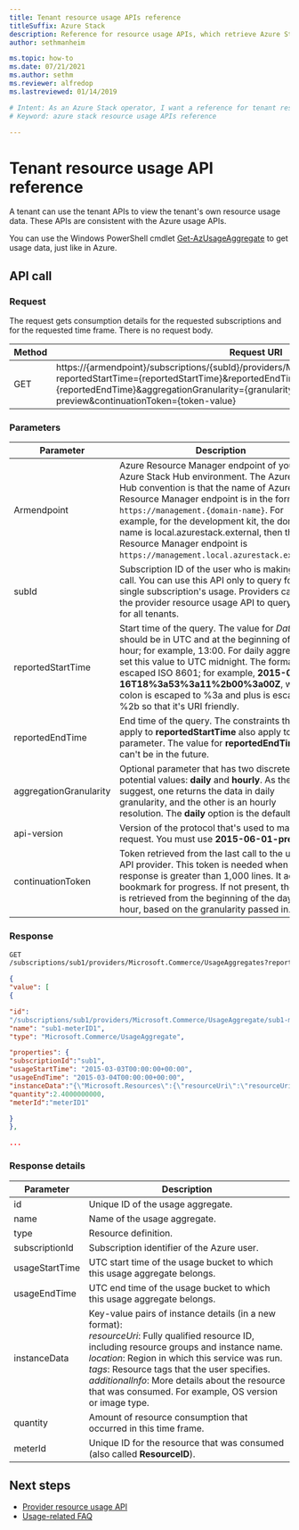 ```yaml
---
title: Tenant resource usage APIs reference
titleSuffix: Azure Stack
description: Reference for resource usage APIs, which retrieve Azure Stack Hub usage information.
author: sethmanheim

ms.topic: how-to
ms.date: 07/21/2021
ms.author: sethm
ms.reviewer: alfredop
ms.lastreviewed: 01/14/2019

# Intent: As an Azure Stack operator, I want a reference for tenant resource usage APIs.
# Keyword: azure stack resource usage APIs reference

---
```


# Tenant resource usage API reference

A tenant can use the tenant APIs to view the tenant's own resource usage data. These APIs are consistent with the Azure usage APIs.

You can use the Windows PowerShell cmdlet [Get-AzUsageAggregate](/powershell/module/az.billing/get-azusageaggregate) to get usage data, just like in Azure.

## API call

### Request

The request gets consumption details for the requested subscriptions and for the requested time frame. There is no request body.

| **Method** | **Request URI** |
| --- | --- |
| GET |https://{armendpoint}/subscriptions/{subId}/providers/Microsoft.Commerce/usageAggregates?reportedStartTime={reportedStartTime}&reportedEndTime={reportedEndTime}&aggregationGranularity={granularity}&api-version=2015-06-01-preview&continuationToken={token-value} |

### Parameters

| **Parameter** | **Description** |
| --- | --- |
| Armendpoint |Azure Resource Manager endpoint of your Azure Stack Hub environment. The Azure Stack Hub convention is that the name of Azure Resource Manager endpoint is in the format `https://management.{domain-name}`. For example, for the development kit, the domain name is local.azurestack.external, then the Resource Manager  endpoint is `https://management.local.azurestack.external`. |
| subId |Subscription ID of the user who is making the call. You can use this API only to query for a single subscription's usage. Providers can use the provider resource usage API to query usage for all tenants. |
| reportedStartTime |Start time of the query. The value for *DateTime* should be in UTC and at the beginning of the hour; for example, 13:00. For daily aggregation, set this value to UTC midnight. The format is escaped ISO 8601; for example, **2015-06-16T18%3a53%3a11%2b00%3a00Z**, where colon is escaped to %3a and plus is escaped to %2b so that it's URI friendly. |
| reportedEndTime |End time of the query. The constraints that apply to **reportedStartTime** also apply to this parameter. The value for **reportedEndTime** can't be in the future. |
| aggregationGranularity |Optional parameter that has two discrete potential values: **daily** and **hourly**. As the values suggest, one returns the data in daily granularity, and the other is an hourly resolution. The **daily** option is the default. |
| api-version |Version of the protocol that's used to make this request. You must use **2015-06-01-preview**. |
| continuationToken |Token retrieved from the last call to the usage API provider. This token is needed when a response is greater than 1,000 lines. It acts as a bookmark for progress. If not present, the data is retrieved from the beginning of the day or hour, based on the granularity passed in. |

### Response

```html
GET
/subscriptions/sub1/providers/Microsoft.Commerce/UsageAggregates?reportedStartTime=reportedStartTime=2014-05-01T00%3a00%3a00%2b00%3a00&reportedEndTime=2015-06-01T00%3a00%3a00%2b00%3a00&aggregationGranularity=Daily&api-version=1.0
```

```json
{
"value": [
{

"id":
"/subscriptions/sub1/providers/Microsoft.Commerce/UsageAggregate/sub1-meterID1",
"name": "sub1-meterID1",
"type": "Microsoft.Commerce/UsageAggregate",

"properties": {
"subscriptionId":"sub1",
"usageStartTime": "2015-03-03T00:00:00+00:00",
"usageEndTime": "2015-03-04T00:00:00+00:00",
"instanceData":"{\"Microsoft.Resources\":{\"resourceUri\":\"resourceUri1\",\"location\":\"Alaska\",\"tags\":null,\"additionalInfo\":null}}",
"quantity":2.4000000000,
"meterId":"meterID1"

}
},

...
```

### Response details

| **Parameter** | **Description** |
| --- | --- |
| id |Unique ID of the usage aggregate. |
| name |Name of the usage aggregate. |
| type |Resource definition. |
| subscriptionId |Subscription identifier of the Azure user. |
| usageStartTime |UTC start time of the usage bucket to which this usage aggregate belongs. |
| usageEndTime |UTC end time of the usage bucket to which this usage aggregate belongs. |
| instanceData |Key-value pairs of instance details (in a new format):<br>  *resourceUri*: Fully qualified resource ID, including resource groups and instance name. <br>  *location*: Region in which this service was run. <br>  *tags*: Resource tags that the user specifies. <br>  *additionalInfo*: More details about the resource that was consumed. For example, OS version or image type. |
| quantity |Amount of resource consumption that occurred in this time frame. |
| meterId |Unique ID for the resource that was consumed (also called **ResourceID**). |

## Next steps

- [Provider resource usage API](azure-stack-provider-resource-api.md)
- [Usage-related FAQ](azure-stack-usage-related-faq.yml)
